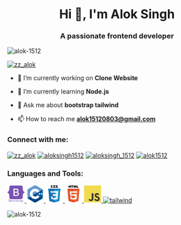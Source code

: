 <h1 align="center">Hi 👋, I'm Alok Singh</h1>
<h3 align="center">A passionate frontend developer</h3>

<p align="left"> <img src="https://komarev.com/ghpvc/?username=alok-1512&label=Profile%20views&color=0e75b6&style=flat" alt="alok-1512" /> </p>

<p align="left"> <a href="https://twitter.com/zz_alok" target="blank"><img src="https://img.shields.io/twitter/follow/zz_alok?logo=twitter&style=for-the-badge" alt="zz_alok" /></a> </p>

- 🔭 I’m currently working on **Clone Website**

- 🌱 I’m currently learning **Node.js**

- 💬 Ask me about **bootstrap tailwind**

- 📫 How to reach me **alok15120803@gmail.com**

<h3 align="left">Connect with me:</h3>
<p align="left">
<a href="https://twitter.com/zz_alok" target="blank"><img align="center" src="https://raw.githubusercontent.com/rahuldkjain/github-profile-readme-generator/master/src/images/icons/Social/twitter.svg" alt="zz_alok" height="30" width="40" /></a>
<a href="https://linkedin.com/in/aloksingh1512" target="blank"><img align="center" src="https://raw.githubusercontent.com/rahuldkjain/github-profile-readme-generator/master/src/images/icons/Social/linked-in-alt.svg" alt="aloksingh1512" height="30" width="40" /></a>
<a href="https://instagram.com/aloksingh_1512" target="blank"><img align="center" src="https://raw.githubusercontent.com/rahuldkjain/github-profile-readme-generator/master/src/images/icons/Social/instagram.svg" alt="aloksingh_1512" height="30" width="40" /></a>
<a href="https://www.leetcode.com/alok1512" target="blank"><img align="center" src="https://raw.githubusercontent.com/rahuldkjain/github-profile-readme-generator/master/src/images/icons/Social/leet-code.svg" alt="alok1512" height="30" width="40" /></a>
</p>

<h3 align="left">Languages and Tools:</h3>
<p align="left"> <a href="https://getbootstrap.com" target="_blank" rel="noreferrer"> <img src="https://raw.githubusercontent.com/devicons/devicon/master/icons/bootstrap/bootstrap-plain-wordmark.svg" alt="bootstrap" width="40" height="40"/> </a> <a href="https://www.w3schools.com/cpp/" target="_blank" rel="noreferrer"> <img src="https://raw.githubusercontent.com/devicons/devicon/master/icons/cplusplus/cplusplus-original.svg" alt="cplusplus" width="40" height="40"/> </a> <a href="https://www.w3schools.com/css/" target="_blank" rel="noreferrer"> <img src="https://raw.githubusercontent.com/devicons/devicon/master/icons/css3/css3-original-wordmark.svg" alt="css3" width="40" height="40"/> </a> <a href="https://www.w3.org/html/" target="_blank" rel="noreferrer"> <img src="https://raw.githubusercontent.com/devicons/devicon/master/icons/html5/html5-original-wordmark.svg" alt="html5" width="40" height="40"/> </a> <a href="https://developer.mozilla.org/en-US/docs/Web/JavaScript" target="_blank" rel="noreferrer"> <img src="https://raw.githubusercontent.com/devicons/devicon/master/icons/javascript/javascript-original.svg" alt="javascript" width="40" height="40"/> </a> <a href="https://tailwindcss.com/" target="_blank" rel="noreferrer"> <img src="https://www.vectorlogo.zone/logos/tailwindcss/tailwindcss-icon.svg" alt="tailwind" width="40" height="40"/> </a> </p>

<p><img align="center" src="https://github-readme-streak-stats.herokuapp.com/?user=alok-1512&" alt="alok-1512" /></p>
